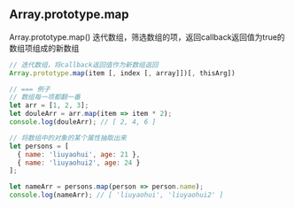 
## Array.prototype.map
Array.prototype.map() 迭代数组，筛选数组的项，返回callback返回值为true的数组项组成的新数组

```js
// 迭代数组，将callback返回值作为新数组返回
Array.prototype.map(item [, index [, array]])[, thisArg])

// === 例子
// 数组每一项都翻一番
let arr = [1, 2, 3];
let douleArr = arr.map(item => item * 2);
console.log(douleArr); // [ 2, 4, 6 ]

// 将数组中的对象的某个属性抽取出来
let persons = [
  { name: 'liuyaohui', age: 21 },
  { name: 'liuyaohui2', age: 24 }
];

let nameArr = persons.map(person => person.name);
console.log(nameArr); // [ 'liuyaohui', 'liuyaohui2' ]
```